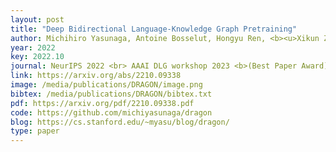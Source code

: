 ```yaml
--- 
layout: post
title: "Deep Bidirectional Language-Knowledge Graph Pretraining"
author: Michihiro Yasunaga, Antoine Bosselut, Hongyu Ren, <b><u>Xikun Zhang</u></b>, Christopher D Manning, Percy Liang*, Jure Leskovec* (*equal contribution)
year: 2022
key: 2022.10
journal: NeurIPS 2022 <br> AAAI DLG workshop 2023 <b>(Best Paper Award)</b>
link: https://arxiv.org/abs/2210.09338
image: /media/publications/DRAGON/image.png
bibtex: /media/publications/DRAGON/bibtex.txt
pdf: https://arxiv.org/pdf/2210.09338.pdf
code: https://github.com/michiyasunaga/dragon
blog: https://cs.stanford.edu/~myasu/blog/dragon/
type: paper
---
```

